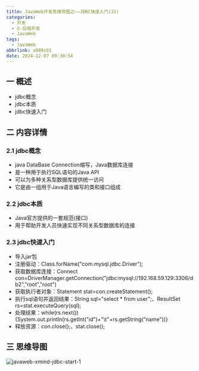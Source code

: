 ```yaml
---
title: JavaWeb开发思维导图之——JDBC快速入门(31)
categories:
  - 开发
  - G-后端开发
  - JavaWeb
tags:
  - JavaWeb
abbrlink: a809cb1
date: 2024-12-07 09:30:54
---
```

## 一 概述

* jdbc概念
* jdbc本质
* jdbc快速入门

<!--more-->

## 二 内容详情

### 2.1  jdbc概念

* java DataBase Connection缩写，Java数据库连接
* 是一种用于执行SQL语句的Java API
* 可以为多种关系型数据库提供统一访问
* 它是由一组用于Java语言编写的类和接口组成

### 2.2 jdbc本质

* Java官方提供的一套规范(接口)
* 用于帮助开发人员快速实现不同关系型数据库的连接

### 2.3 jdbc快速入门

* 导入jar包
* 注册驱动：Class.forName("com.mysql.jdbc.Driver");
* 获取数据库连接：Connect con=DriverManager.getConnection("jdbc:mysql://192.168.59.129:3306/db2","root","root")
* 获取执行者对象：Statement stat=con.createStatement();
* 执行sql语句并返回结果：String sql="select * from user";、ResultSet rs=stat.executeQuery(sql);
* 处理结果：while(rs.next()){System.out.println(rs.getInt("id")+"\t"+rs.getString("name"))}
* 释放资源：con.close();、stat.close();

## 三 思维导图

![javaweb-xmind-jdbc-start-1][1]



[1]:https://cdn.jsdelivr.net/gh/PGzxc/CDN/blog-java/javaweb-xmind-jdbc-start-1.png